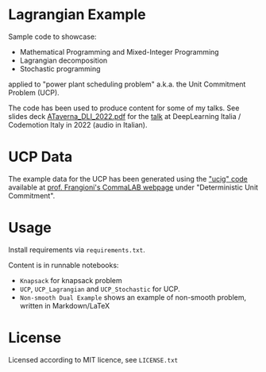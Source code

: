 # Lagrangian Example

Sample code to showcase:
* Mathematical Programming and Mixed-Integer Programming
* Lagrangian decomposition
* Stochastic programming

applied to "power plant scheduling problem" a.k.a. the Unit Commitment Problem (UCP).

The code has been used to produce content for some of my talks. See slides deck [ATaverna_DLI_2022.pdf](https://github.com/andrea-taverna/lagrangian_example/blob/master/ATaverna_DLI_2022.pdf) for the 
[talk](https://talks.codemotion.com/operations-research-the-scalable-ai-for-?view=true) at
DeepLearning Italia / Codemotion Italy in 2022 (audio in Italian).

# UCP Data
The example data for the UCP has been generated using the ["ucig" code](https://commalab.di.unipi.it/files/Data/UC/ucig.tgz) 
available at [prof. Frangioni's CommaLAB webpage](https://commalab.di.unipi.it/datasets/UC/)
under "Deterministic Unit Commitment".

# Usage

Install requirements via `requirements.txt`.

Content is in runnable notebooks:
* `Knapsack` for knapsack problem
* `UCP`, `UCP_Lagrangian` and `UCP_Stochastic` for UCP.
* `Non-smooth Dual Example` shows an example of non-smooth problem, written in Markdown/LaTeX


# License

Licensed according to MIT licence, see `LICENSE.txt`
